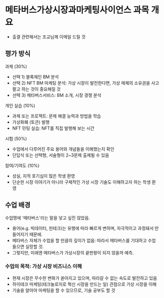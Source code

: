 # 메타버스가상시장과마케팅사이언스 과목 개요

- 출결 관련해서는 조교님께 이메일 드릴 것

## 평가 방식

과제 (30%)
- 선택 1) 블록체인 BM 분석
- 선택 2) NFT BM 마케팅 분석: 가상 시장이 발전한다면, 가상 매체의 소유권을 사고 팔고 하는 것이 중요해질 것
- 선택 3) 메타버스서비스: BM 소개, 시장 경쟁 분석

개인 실습 (10%)
- 과제 또는 프로젝트: 문제 해결 능력과 방법을 학습
- 가상화폐 (토큰) 발행
- NFT 민팅 실습: NFT를 직접 발행해 보는 시간

시험 (50%)
- 수업에서 다루어진 주요 용어와 개념들을 이해했는지 확인
- 단답식 또는 선택형, 서술형이 2~3문제 출제될 수 있음

참여/기여도 (10%)
- 성실, 지적 호기심이 많은 학생 환영
- 단순한 시장 이야기가 아니라 구체적인 가상 시장 기술도 이해하고자 하는 학생 환영

## 수업 배경

수업명에 '메타버스'라는 말을 넣고 싶진 않았음.
- 용어(e.g. 빅데이터, 핀테크)는 유행에 따라 빠르게 변하며, 자극적이고 과정돼서 만들어지기 때문에.
- 메타버스 자체가 수업을 할 만큼의 깊이가 없음: 따라서 메타버스를 기대하고 수업 들으면 실망할 것.
- 그렇지만, 미래엔 메타버스가 가상시장의 끝판왕이 되지 않을까 예측.

### 수업의 목적: 가상 시장 비즈니스 이해
- 현재 시장은 무수한 변화가 쏟아지고 있으며, 따라갈 수 없는 속도로 발전하고 있음
- 하이테크 마케팅(테크놀로지로 혁신 시장을 만드는 일) 관점으로 가상 시장을 이해
- 기술을 알아야 마케팅을 할 수 있으므로, 기술 공부도 할 것